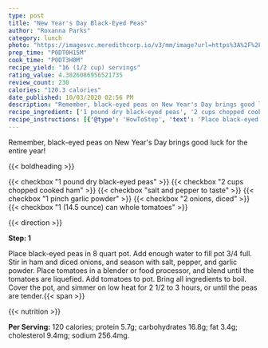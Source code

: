 ```yaml
---
type: post
title: "New Year's Day Black-Eyed Peas"
author: "Roxanna Parks"
category: lunch
photo: "https://imagesvc.meredithcorp.io/v3/mm/image?url=https%3A%2F%2Fimages.media-allrecipes.com%2Fuserphotos%2F4411874.jpg"
prep_time: "P0DT0H15M"
cook_time: "P0DT3H0M"
recipe_yield: "16 (1/2 cup) servings"
rating_value: 4.3826086956521735
review_count: 230
calories: "120.3 calories"
date_published: 10/03/2020 02:56 PM
description: "Remember, black-eyed peas on New Year's Day brings good luck for the entire year!"
recipe_ingredient: ['1 pound dry black-eyed peas', '2 cups chopped cooked ham', 'salt and pepper to taste', '1 pinch garlic powder', '2 onions, diced', '1 (14.5 ounce) can whole tomatoes']
recipe_instructions: [{'@type': 'HowToStep', 'text': 'Place black-eyed peas in 8 quart pot.  Add enough water to fill pot 3/4 full.  Stir in ham and diced onions, and season with salt, pepper, and garlic powder.  Place tomatoes in a blender or food processor, and blend until the tomatoes are liquefied.  Add tomatoes to pot.  Bring all ingredients to boil.  Cover the pot, and simmer on low heat for 2 1/2 to 3 hours, or until the peas are tender.\n'}]
---
```


Remember, black-eyed peas on New Year's Day brings good luck for the entire year! 

{{< boldheading >}}

{{< checkbox "1 pound dry black-eyed peas" >}}
{{< checkbox "2 cups chopped cooked ham" >}}
{{< checkbox "salt and pepper to taste" >}}
{{< checkbox "1 pinch garlic powder" >}}
{{< checkbox "2  onions, diced" >}}
{{< checkbox "1 (14.5 ounce) can whole tomatoes" >}}


{{< direction >}}

**Step: 1**

Place black-eyed peas in 8 quart pot.  Add enough water to fill pot 3/4 full.  Stir in ham and diced onions, and season with salt, pepper, and garlic powder.  Place tomatoes in a blender or food processor, and blend until the tomatoes are liquefied.  Add tomatoes to pot.  Bring all ingredients to boil.  Cover the pot, and simmer on low heat for 2 1/2 to 3 hours, or until the peas are tender.{{< span >}}

{{< nutrition >}}

**Per Serving:** 120 calories; protein 5.7g; carbohydrates 16.8g; fat 3.4g; cholesterol 9.4mg; sodium 256.4mg.